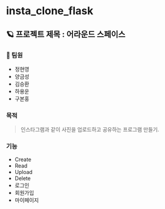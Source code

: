 # insta_clone_flask

## 🪐 프로젝트 제목 : 어라운드 스페이스

### 🤷 팀원
  * 정현영
  * 양금성
  * 김승환
  * 하용운
  * 구본홍


### 목적 
 > 인스타그램과 같이 사진을 업로드하고 공유하는 프로그램 만들기.

### 기능
  * Create
  * Read
  * Upload
  * Delete
  * 로그인
  * 회원가입
  * 마이페이지
